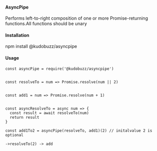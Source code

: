 #### AsyncPipe
Performs left-to-right composition of one or more Promise-returning functions.All functions should be unary

#### Installation
npm install @kudobuzz/asyncpipe

#### Usage

```
const asyncPipe = require('@kudobuzz/asyncpipe')


const resolveTo = num => Promise.resolve(num || 2)


const add1 = num => Promise.resolve(num + 1)


const asyncResolveTo = async num => {
  const result = await resolveTo(num)
  return result
}

const add1To2 = asyncPipe(resolveTo, add1)(2) // initalvalue 2 is optional

->resolveTo(2) -> add

```
